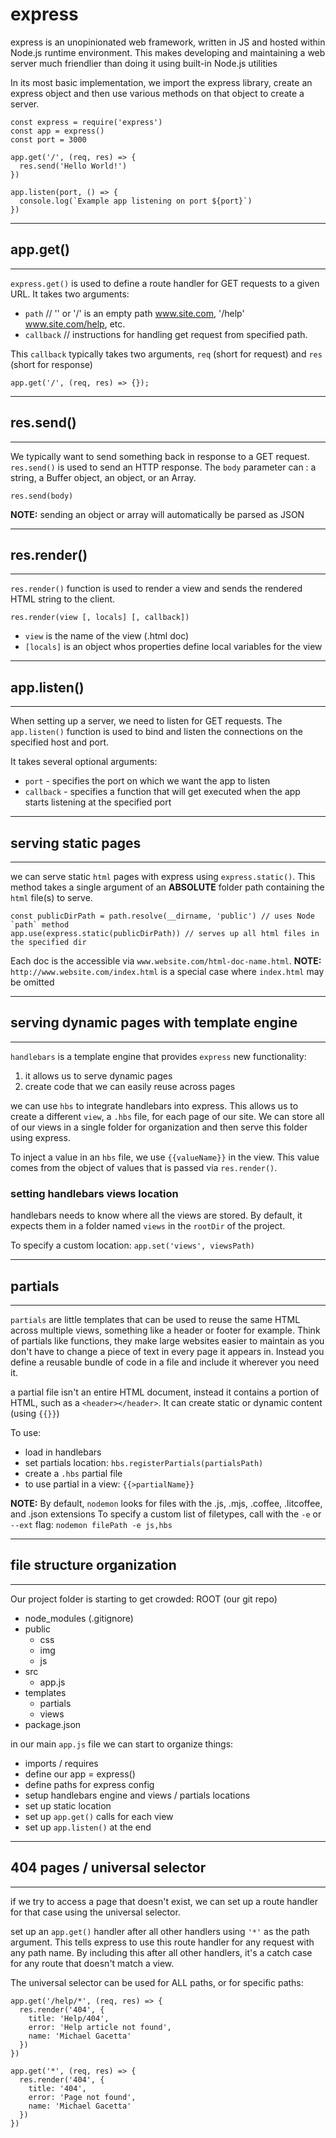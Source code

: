 # express
express is an unopinionated web framework, written in JS and hosted within Node.js runtime environment.  This makes developing and maintaining a web server much friendlier than doing it using built-in Node.js utilities

In its most basic implementation, we import the express library, create an express object and then use various methods on that object to create a server.

    const express = require('express')
    const app = express()
    const port = 3000

    app.get('/', (req, res) => {
      res.send('Hello World!')
    })

    app.listen(port, () => {
      console.log(`Example app listening on port ${port}`)
    })

-----------------
## app.get()
-----------------
`express.get()` is used to define a route handler for GET requests to a given URL.  It takes two arguments:
- `path` // '' or '/' is an empty path www.site.com, '/help' www.site.com/help, etc.
- `callback` // instructions for handling get request from specified path. 

This `callback` typically takes two arguments, `req` (short for request) and `res` (short for response)
```
app.get('/', (req, res) => {});
```

-----------------
## res.send()
-----------------
We typically want to send something back in response to a GET request.  `res.send()` is used to send an HTTP response.  The `body` parameter can : a string, a Buffer object, an object, or an Array.
```
res.send(body)
```

**NOTE:** sending an object or array will automatically be parsed as JSON

-----------------
## res.render()
-----------------
`res.render()` function is used to render a view and sends the rendered HTML string to the client.
```
res.render(view [, locals] [, callback])
```
- `view` is the name of the view (.html doc)
- `[locals]` is an object whos properties define local variables for the view


--------------------
## app.listen()
--------------------
When setting up a server, we need to listen for GET requests. The `app.listen()` function is used to bind and listen the connections on the specified host and port.

It takes several optional arguments:
- `port` - specifies the port on which we want the app to listen
- `callback` - specifies a function that will get executed when the app starts listening at the specified port

----------------------------------------
## serving static pages
----------------------------------------
we can serve static `html` pages with express using `express.static()`.  This method takes a single argument of an **ABSOLUTE** folder path containing the `html` file(s) to serve.

```
const publicDirPath = path.resolve(__dirname, 'public') // uses Node `path` method
app.use(express.static(publicDirPath)) // serves up all html files in the specified dir
```

Each doc is the accessible via `www.website.com/html-doc-name.html`.
**NOTE:** `http://www.website.com/index.html` is a special case where `index.html` may be omitted

----------------------------------------
## serving dynamic pages with template engine
----------------------------------------
`handlebars` is a template engine that provides `express` new functionality:
1. it allows us to serve dynamic pages
2. create code that we can easily reuse across pages

we can use `hbs` to integrate handlebars into express.  This allows us to create a different `view`, a `.hbs` file, for each page of our site.  We can store all of our views in a single folder for organization and then serve this folder using express.  

To inject a value in an `hbs` file, we use `{{valueName}}` in the view.  This value comes from the object of values that is passed via `res.render()`.

### setting handlebars views location
handlebars needs to know where all the views are stored.  By default, it expects them in a folder named `views` in the `rootDir` of the project.  

To specify a custom location: `app.set('views', viewsPath)`

----------------------------------------
## partials
----------------------------------------
`partials` are little templates that can be used to reuse the same HTML across multiple views, something like a header or footer for example.  Think of partials like functions, they make large websites easier to maintain as you don't have to change a piece of text in every page it appears in.  Instead you define a reusable bundle of code in a file and include it wherever you need it.

a partial file isn't an entire HTML document, instead it contains a portion of HTML, such as a `<header></header>`.  It can create static or dynamic content (using `{{}}`)

To use:
- load in handlebars
- set partials location: `hbs.registerPartials(partialsPath)`
- create a `.hbs` partial file
- to use partial in a view: `{{>partialName}}`

**NOTE:** By default, `nodemon` looks for files with the .js, .mjs, .coffee, .litcoffee, and .json extensions  To specify a custom list of filetypes, call with the `-e` or `--ext` flag:  `nodemon filePath -e js,hbs` 

----------------------------------------
## file structure organization
----------------------------------------
Our project folder is starting to get crowded:
ROOT (our git repo)
- node_modules (.gitignore)
- public
  - css
  - img
  - js
- src
  - app.js
- templates
  - partials
  - views
- package.json

in our main `app.js` file we can start to organize things:
- imports / requires
- define our app = express()
- define paths for express config
- setup handlebars engine and views / partials locations
- set up static location
- set up `app.get()` calls for each view
- set up `app.listen()` at the end

----------------------------------------
## 404 pages / universal selector
----------------------------------------
if we try to access a page that doesn't exist, we can set up a route handler for that case using the universal selector.

set up an `app.get()` handler after all other handlers using `'*'` as the path argument.  This tells express to use this route handler for any request with any path name.  By including this after all other handlers, it's a catch case for any route that doesn't match a view.

The universal selector can be used for ALL paths, or for specific paths:

    app.get('/help/*', (req, res) => {
      res.render('404', {
        title: 'Help/404',
        error: 'Help article not found',
        name: 'Michael Gacetta'
      })
    })

    app.get('*', (req, res) => {
      res.render('404', {
        title: '404',
        error: 'Page not found',
        name: 'Michael Gacetta'
      })
    })